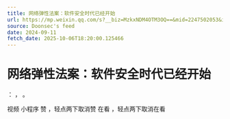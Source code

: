 ```yaml
---
title: 网络弹性法案：软件安全时代已经开始
url: https://mp.weixin.qq.com/s?__biz=MzkxNDM4OTM3OQ==&mid=2247502053&idx=2&sn=4ef0bb303a7ed30c5869cb9a90bf5d20
source: Doonsec's feed
date: 2024-09-11
fetch_date: 2025-10-06T18:20:00.125466
---
```


# 网络弹性法案：软件安全时代已经开始

：
，
。

视频
小程序
赞
，轻点两下取消赞
在看
，轻点两下取消在看